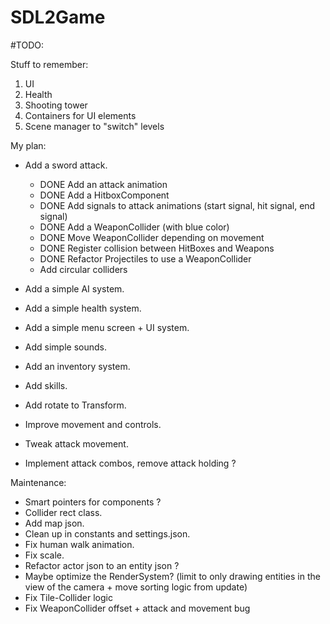 # SDL2Game

#TODO:

Stuff to remember:
1. UI
2. Health
3. Shooting tower
4. Containers for UI elements
5. Scene manager to "switch" levels

My plan:
- Add a sword attack.
	* DONE Add an attack animation
	* DONE Add a HitboxComponent
	* DONE Add signals to attack animations (start signal, hit signal, end signal)
	* DONE Add a WeaponCollider (with blue color)
	* DONE Move WeaponCollider depending on movement
	* DONE Register collision between HitBoxes and Weapons
	* DONE Refactor Projectiles to use a WeaponCollider
	* Add circular colliders

- Add a simple AI system.
- Add a simple health system.
- Add a simple menu screen + UI system.
- Add simple sounds.
- Add an inventory system.
- Add skills.
- Add rotate to Transform.
- Improve movement and controls.
- Tweak attack movement.
- Implement attack combos, remove attack holding ?

Maintenance:
- Smart pointers for components ?
- Collider rect class.
- Add map json.
- Clean up in constants and settings.json.
- Fix human walk animation.
- Fix scale.
- Refactor actor json to an entity json ?
- Maybe optimize the RenderSystem? (limit to only drawing entities in the view of the camera + move sorting logic from update)
- Fix Tile-Collider logic
- Fix WeaponCollider offset + attack and movement bug